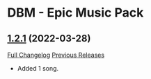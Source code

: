 # DBM - Epic Music Pack

## [1.2.1](https://github.com/ZelionGG/DBM-EpicMusicPack/tree/v1.2.1) (2022-03-28)

[Full Changelog](https://github.com/ZelionGG/DBM-EpicMusicPack/compare/v1.2...v1.2.1) [Previous Releases](https://github.com/ZelionGG/DBM-EpicMusicPack/releases)

- Added 1 song.
